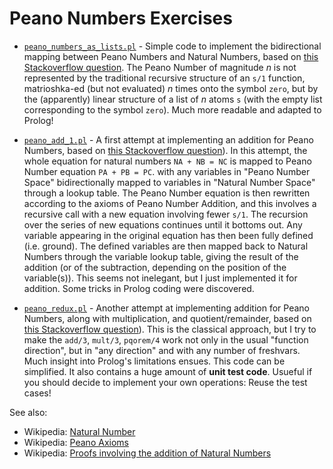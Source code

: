 # Peano Numbers Exercises

- [`peano_numbers_as_lists.pl`](peano_numbers_as_lists.pl) - Simple code to implement the bidirectional mapping between Peano Numbers and Natural Numbers, based on [this Stackoverflow question](https://stackoverflow.com/questions/8954435/convert-peano-number-sn-to-integer-in-prolog). The Peano Number of magnitude _n_ is not represented by the traditional recursive structure of an `s/1` function, matrioshka-ed (but not evaluated) _n_ times onto the symbol `zero`, but by the (apparently) linear structure of a list of _n_ atoms `s` (with the empty list corresponding to the symbol `zero`). Much more readable and adapted to Prolog!

- [`peano_add_1.pl`](peano_add_1.pl) - A first attempt at implementing an addition for Peano Numbers, based on [this Stackoverflow question](https://stackoverflow.com/questions/62088500/how-can-i-write-two-predicates-a-division-and-remainder-in-prolog)). In this attempt, the whole equation for natural numbers `NA + NB = NC` is mapped to Peano Number equation `PA + PB = PC`. with any variables in "Peano Number Space" bidirectionally mapped to variables in "Natural Number Space" through a lookup table. The Peano Number equation is then rewritten according to the axioms of Peano Number Addition, and this involves a recursive call with a new equation involving fewer `s/1`. The recursion over the series of new equations continues until it bottoms out. Any variable appearing in the original equation has then been fully defined (i.e. ground). The defined variables are then mapped back to Natural Numbers through the variable lookup table, giving the result of the addition (or of the subtraction, depending on the position of the variable(s)). This seems not inelegant, but I just implemented it for addition. Some tricks in Prolog coding were discovered. 

- [`peano_redux.pl`](peano_redux.pl) - Another attempt at implementing addition for Peano Numbers, along with multiplication, and quotient/remainder, based on [this Stackoverflow question](https://stackoverflow.com/questions/62132704/times-quotient-and-remainder-predicates-in-prolog)). This is the classical approach, but I try to make the `add/3`, `mult/3`, `pqorem/4` work not only in the usual "function direction", but in "any direction" and with any number of freshvars. Much insight into Prolog's limitations ensues. This code can be simplified. It also contains a huge amount of **unit test code**. Usueful if you should decide to implement your own operations: Reuse the test cases!

See also: 

- Wikipedia: [Natural Number](https://en.wikipedia.org/wiki/Natural_number)
- Wikipedia: [Peano Axioms](https://en.wikipedia.org/wiki/Peano_axioms)
- Wikipedia: [Proofs involving the addition of Natural Numbers](https://en.wikipedia.org/wiki/Proofs_involving_the_addition_of_natural_numbers)
